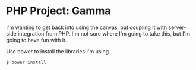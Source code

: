 PHP Project: Gamma
=================
I'm wanting to get back into using the canvas, but coupling it with 
server-side integration from PHP. I'm not sure where I'm going to take 
this, but I'm going to have fun with it.

Use bower to install the libraries I'm using.

```bash
$ bower install
```
